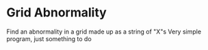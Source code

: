 # Grid Abnormality
Find an abnormality in a grid made up as a string of "X"s 
Very simple program, just something to do
